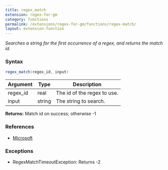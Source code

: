 ```yaml
---
title: regex_match
extension: regex-for-gm
category: functions
permalink: /extensions/regex-for-gm/functions/regex-match/
layout: extension-function
---
```


_Searches a string for the first occurrence of a regex, and returns the match id._

### Syntax ###
```cs
regex_match(regex_id, input)
```

| Argument | Type | Description |
| --- | --- | --- |
| regex_id | real | The id of the regex to use. |
| input | string | The string to search. |

**Returns:** Match id on success; otherwise -1

### References ###

* [Microsoft](https://docs.microsoft.com/en-us/dotnet/api/system.text.regularexpressions.regex.match?view=netframework-4.7#System_Text_RegularExpressions_Regex_Match_System_String_)

### Exceptions ###

* RegexMatchTimeoutException: Returns -2

